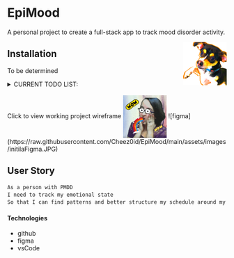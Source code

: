# EpiMood
A personal project to create a full-stack app to track mood disorder activity.

<img align="right" img src="https://raw.githubusercontent.com/Cheez0id/MaryLeePrince-portfolio1/main/assets/images/reggi27.png" width="100px">

## Installation
To be determined


<details>
<summary>
CURRENT TODO LIST:
</summary>
<p><ul>
<li>- [ ] Concept notes</li>
<li>- [ ] Wireframe</li>
<li>- [ ] Technologies Research</li>
</ul>
</p>
</details>
<br>Click to view working project wireframe
<a href="https://www.figma.com/file/UupxxFQW8aS4RbZh7oCZKN/Untitled?node-id=0%3A1" width="100px">
<img align="center" src="https://raw.githubusercontent.com/Cheez0id/EpiMood/main/assets/images/wow.gif" width="100px"></a>
![figma](https://raw.githubusercontent.com/Cheez0id/EpiMood/main/assets/images/initilaFigma.JPG)

## User Story

```md
As a person with PMDD
I need to track my emotional state
So that I can find patterns and better structure my schedule around my disorder.
```

#### Technologies
<ul>
  <li>github</li>
  <li>figma</li>
  <li>vsCode</li>
 </ul>


